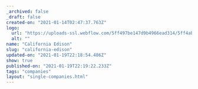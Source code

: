 ```yaml
---
_archived: false
_draft: false
created-on: "2021-01-14T02:47:37.763Z"
logo:
  url: "https://uploads-ssl.webflow.com/5ff497be147d9b4966ead314/5ff4aba74cf09b07ece6d965_southerncaliforniaedison.jpg"
  alt: ""
name: "California Edison"
slug: "california-edison"
updated-on: "2021-01-19T22:18:54.486Z"
show: true
published-on: "2021-01-19T22:19:22.233Z"
tags: "companies"
layout: "single-companies.html"
---
```



